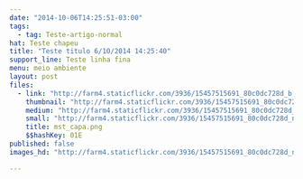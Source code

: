 ```yaml
---
date: "2014-10-06T14:25:51-03:00"
tags:
  - tag: Teste-artigo-normal
hat: Teste chapeu
title: "Teste titulo 6/10/2014 14:25:40"
support_line: Teste linha fina
menu: meio ambiente
layout: post
files:
  - link: "http://farm4.staticflickr.com/3936/15457515691_80c0dc728d_b.jpg"
    thumbnail: "http://farm4.staticflickr.com/3936/15457515691_80c0dc728d_t.jpg"
    medium: "http://farm4.staticflickr.com/3936/15457515691_80c0dc728d_z.jpg"
    small: "http://farm4.staticflickr.com/3936/15457515691_80c0dc728d_n.jpg"
    title: mst_capa.png
    $$hashKey: 01E
published: false
images_hd: "http://farm4.staticflickr.com/3936/15457515691_80c0dc728d_n.jpg"

---
```


